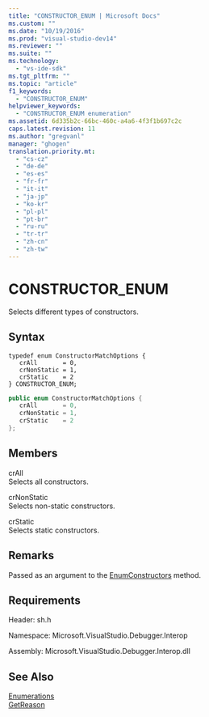 ```yaml
---
title: "CONSTRUCTOR_ENUM | Microsoft Docs"
ms.custom: ""
ms.date: "10/19/2016"
ms.prod: "visual-studio-dev14"
ms.reviewer: ""
ms.suite: ""
ms.technology: 
  - "vs-ide-sdk"
ms.tgt_pltfrm: ""
ms.topic: "article"
f1_keywords: 
  - "CONSTRUCTOR_ENUM"
helpviewer_keywords: 
  - "CONSTRUCTOR_ENUM enumeration"
ms.assetid: 6d335b2c-66bc-460c-a4a6-4f3f1b697c2c
caps.latest.revision: 11
ms.author: "gregvanl"
manager: "ghogen"
translation.priority.mt: 
  - "cs-cz"
  - "de-de"
  - "es-es"
  - "fr-fr"
  - "it-it"
  - "ja-jp"
  - "ko-kr"
  - "pl-pl"
  - "pt-br"
  - "ru-ru"
  - "tr-tr"
  - "zh-cn"
  - "zh-tw"
---
```

# CONSTRUCTOR_ENUM
Selects different types of constructors.  
  
## Syntax  
  
```cpp#  
typedef enum ConstructorMatchOptions {   
   crAll       = 0,  
   crNonStatic = 1,  
   crStatic    = 2  
} CONSTRUCTOR_ENUM;  
```  
  
```c#  
public enum ConstructorMatchOptions {   
   crAll       = 0,  
   crNonStatic = 1,  
   crStatic    = 2  
};  
```  
  
## Members  
 crAll  
 Selects all constructors.  
  
 crNonStatic  
 Selects non-static constructors.  
  
 crStatic  
 Selects static constructors.  
  
## Remarks  
 Passed as an argument to the [EnumConstructors](../extensibility-debugger-reference/idebugclassfield--enumconstructors.md) method.  
  
## Requirements  
 Header: sh.h  
  
 Namespace: Microsoft.VisualStudio.Debugger.Interop  
  
 Assembly: Microsoft.VisualStudio.Debugger.Interop.dll  
  
## See Also  
 [Enumerations](../extensibility-debugger-reference/enumerations--visual-studio-debugging-.md)   
 [GetReason](../extensibility-debugger-reference/idebugcanstopevent2--getreason.md)